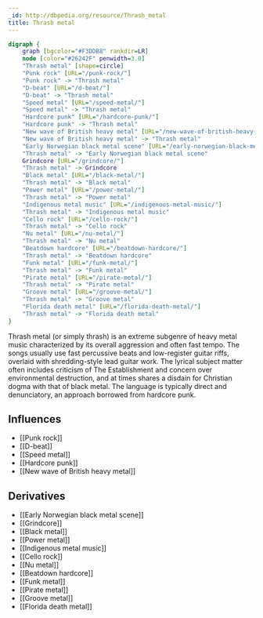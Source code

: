 ```yaml
---
_id: http://dbpedia.org/resource/Thrash_metal
title: Thrash metal
---
```


```dot
digraph {
	graph [bgcolor="#F3DDB8" rankdir=LR]
	node [color="#26242F" penwidth=3.0]
	"Thrash metal" [shape=circle]
	"Punk rock" [URL="/punk-rock/"]
	"Punk rock" -> "Thrash metal"
	"D-beat" [URL="/d-beat/"]
	"D-beat" -> "Thrash metal"
	"Speed metal" [URL="/speed-metal/"]
	"Speed metal" -> "Thrash metal"
	"Hardcore punk" [URL="/hardcore-punk/"]
	"Hardcore punk" -> "Thrash metal"
	"New wave of British heavy metal" [URL="/new-wave-of-british-heavy-metal/"]
	"New wave of British heavy metal" -> "Thrash metal"
	"Early Norwegian black metal scene" [URL="/early-norwegian-black-metal-scene/"]
	"Thrash metal" -> "Early Norwegian black metal scene"
	Grindcore [URL="/grindcore/"]
	"Thrash metal" -> Grindcore
	"Black metal" [URL="/black-metal/"]
	"Thrash metal" -> "Black metal"
	"Power metal" [URL="/power-metal/"]
	"Thrash metal" -> "Power metal"
	"Indigenous metal music" [URL="/indigenous-metal-music/"]
	"Thrash metal" -> "Indigenous metal music"
	"Cello rock" [URL="/cello-rock/"]
	"Thrash metal" -> "Cello rock"
	"Nu metal" [URL="/nu-metal/"]
	"Thrash metal" -> "Nu metal"
	"Beatdown hardcore" [URL="/beatdown-hardcore/"]
	"Thrash metal" -> "Beatdown hardcore"
	"Funk metal" [URL="/funk-metal/"]
	"Thrash metal" -> "Funk metal"
	"Pirate metal" [URL="/pirate-metal/"]
	"Thrash metal" -> "Pirate metal"
	"Groove metal" [URL="/groove-metal/"]
	"Thrash metal" -> "Groove metal"
	"Florida death metal" [URL="/florida-death-metal/"]
	"Thrash metal" -> "Florida death metal"
}
```

Thrash metal (or simply thrash) is an extreme subgenre of heavy metal music characterized by its overall aggression and often fast tempo. The songs usually use fast percussive beats and low-register guitar riffs, overlaid with shredding-style lead guitar work. The lyrical subject matter often includes criticism of The Establishment and concern over environmental destruction, and at times shares a disdain for Christian dogma with that of black metal. The language is typically direct and denunciatory, an approach borrowed from hardcore punk.

## Influences
- [[Punk rock]]
- [[D-beat]]
- [[Speed metal]]
- [[Hardcore punk]]
- [[New wave of British heavy metal]]

## Derivatives
- [[Early Norwegian black metal scene]]
- [[Grindcore]]
- [[Black metal]]
- [[Power metal]]
- [[Indigenous metal music]]
- [[Cello rock]]
- [[Nu metal]]
- [[Beatdown hardcore]]
- [[Funk metal]]
- [[Pirate metal]]
- [[Groove metal]]
- [[Florida death metal]]
